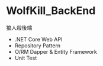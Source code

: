 # WolfKill_BackEnd
狼人殺後端

* .NET Core Web API
* Repository Pattern
* O/RM Dapper & Entity Framework
* Unit Test

